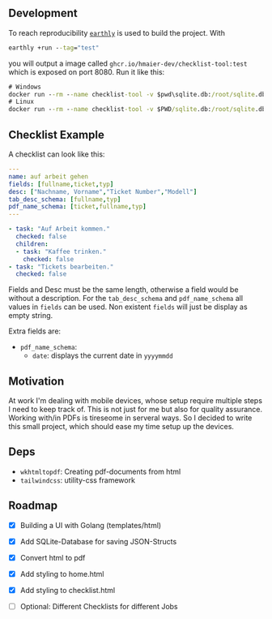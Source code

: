 ## Development
To reach reproducibility [`earthly`](https://docs.earthly.dev/) is used to build the project. With 
```cmd
earthly +run --tag="test"
```
you will output a image called `ghcr.io/hmaier-dev/checklist-tool:test` which is exposed on port 8080. Run it like this:
```cmd
# Windows
docker run --rm --name checklist-tool -v $pwd\sqlite.db:/root/sqlite.db -p 8080:8080 ghcr.io/hmaier-dev/checklist-tool:test
# Linux
docker run --rm --name checklist-tool -v $PWD/sqlite.db:/root/sqlite.db -p 8080:8080 ghcr.io/hmaier-dev/checklist-tool:test
```

## Checklist Example
A checklist can look like this:
```yaml
---
name: auf arbeit gehen
fields: [fullname,ticket,typ]
desc: ["Nachname, Vorname","Ticket Number","Modell"]
tab_desc_schema: [fullname,typ]
pdf_name_schema: [ticket,fullname,typ]
---

- task: "Auf Arbeit kommen."
  checked: false
  children:
  - task: "Kaffee trinken."
    checked: false
- task: "Tickets bearbeiten."
  checked: false
```
Fields and Desc must be the same length, otherwise a field would be without a description.
For the `tab_desc_schema` and `pdf_name_schema` all values in `fields` can be used. Non existent `fields` will just be display as empty string.

Extra fields are:

- `pdf_name_schema`:
    - `date`: displays the current date in `yyyymmdd`


## Motivation
At work I'm dealing with mobile devices, whose setup require multiple steps I need to keep track of. This is not just for me but also for quality assurance.
Working with/in PDFs is tireseome in serveral ways. So I decided to write this small project, which should ease my time setup up the devices.

## Deps

- `wkhtmltopdf`: Creating pdf-documents from html
- `tailwindcss`: utility-css framework 

## Roadmap

- [x] Building a UI with Golang (templates/html)
- [x] Add SQLite-Database for saving JSON-Structs
- [x] Convert html to pdf
- [x] Add styling to home.html
- [x] Add styling to checklist.html
- [ ] Optional: Different Checklists for different Jobs

